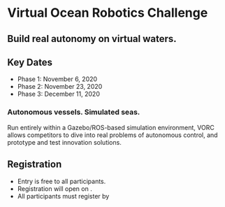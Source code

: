 # Virtual Ocean Robotics Challenge

<!--Slogan -->
## Build real autonomy on virtual waters.


## Key Dates
* Phase 1: November 6, 2020
* Phase 2: November 23, 2020
* Phase 3: December 11, 2020

### Autonomous vessels. Simulated seas.
Run entirely within a Gazebo/ROS-based simulation environment, VORC allows competitors 
to dive into real problems of autonomous control, and prototype and test innovation solutions.

<!-- Video here? -->



## Registration
* Entry is free to all participants.
* Registration will open on <DATE>. 
* All participants must register by <DATE>



<!--
  - Slogan of the competition. E.g.: Revolutionize how we operate in the
    underground domain.
  - Dates: Maybe we could do a phase 1 one month before the final, a phase 2 two
    weeks before and a phase 3 around December 11
  - Two or three secondary short sentences about features of the competition.
    E.g.: Gazebo/ROS-based, maritime environment
  - Text near the main video.
  - Text for registration (when it opens, when it closes, no cost!

  Some references:
  https://www.colinatriste.es/
  https://www.subtchallenge.com/
-->
